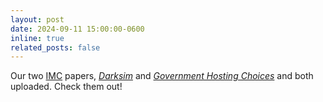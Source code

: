 ```yaml
---
layout: post
date: 2024-09-11 15:00:00-0600
inline: true
related_posts: false
---
```


Our two [IMC](https://conferences.sigcomm.org/imc/2024/) papers, [_Darksim_](/assets/pdf/papers/2024-imc-darksim.pdf) and [_Government Hosting Choices_](/assets/pdf/papers/2024-imc-govt.pdf) and both uploaded. Check them out!
